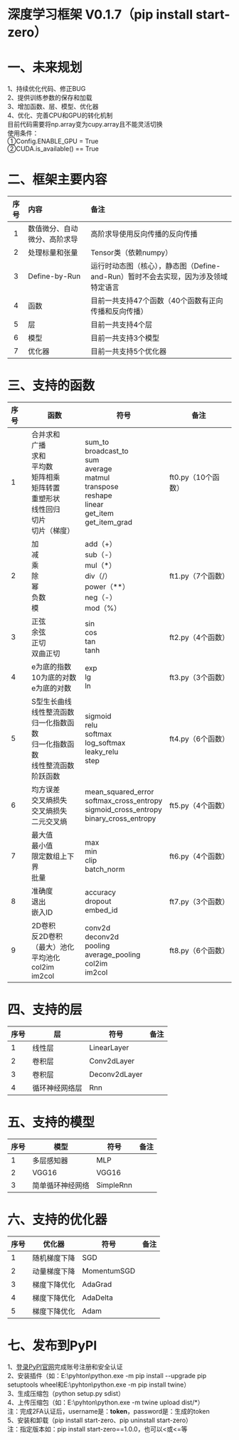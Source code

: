 # 深度学习框架 V0.1.7（pip install start-zero）
# 一、未来规划
1、持续优化代码、修正BUG   
2、提供训练参数的保存和加载   
3、增加函数、层、模型、优化器    
4、优化、完善CPU和GPU的转化机制   
目前代码需要将np.array变为cupy.array且不能灵活切换   
使用条件：   
①Config.ENABLE_GPU = True    
②CUDA.is_available() == True    
# 二、框架主要内容
| 序号 | 内容             | 备注                                               |
|:--:|:---------------|:-------------------------------------------------|
| 1  | 数值微分、自动微分、高阶求导 | 高阶求导使用反向传播的反向传播                                  |
| 2  | 处理标量和张量        | Tensor类（依赖numpy）                                 |
| 3  | Define-by-Run  | 运行时动态图（核心），静态图（Define-and-Run）暂时不会去实现，因为涉及领域特定语言 |
| 4  | 函数             | 目前一共支持47个函数（40个函数有正向传播和反向传播）                     |
| 5  | 层              | 目前一共支持4个层                                        |
| 6  | 模型             | 目前一共支持3个模型                                       |
| 7  | 优化器            | 目前一共支持5个优化器                                      |
# 三、支持的函数
| 序号 | 函数                                                                               | 符号                                                                                                                         | 备注            |
|:---|----------------------------------------------------------------------------------|----------------------------------------------------------------------------------------------------------------------------|---------------|
| 1  | 合并求和<br/>广播<br/>求和<br/>平均数<br/>矩阵相乘<br/>矩阵转置<br/>重塑形状<br/>线性回归<br/>切片<br/>切片（梯度） | sum_to<br/>broadcast_to<br/>sum<br/>average<br/>matmul<br/>transpose<br/>reshape<br/>linear<br/>get_item<br/>get_item_grad | ft0.py（10个函数） |
| 2  | 加<br/>减<br/>乘<br/>除<br/>幂<br/>负数<br/>模                                           | add（+）<br/>sub（-）<br/>mul（*）<br/>div（/）<br/>power（**）<br/>neg（-）<br/>mod（%）                                                | ft1.py（7个函数）  |
| 3  | 正弦<br/>余弦<br/>正切<br/>双曲正切                                                        | sin<br/>cos<br/>tan<br/>tanh                                                                                               | ft2.py（4个函数）  |
| 4  | e为底的指数<br/>10为底的对数<br/>e为底的对数                                                    | exp<br/>lg<br/>ln                                                                                                          | ft3.py（3个函数）  |
| 5  | S型生长曲线<br/>线性整流函数<br/>归一化指数函数<br/>归一化指数函数<br/>线性整流函数<br/>阶跃函数                    | sigmoid<br/>relu<br/>softmax<br/>log_softmax<br/>leaky_relu<br/>step                                                       | ft4.py（6个函数）  |
| 6  | 均方误差<br/>交叉熵损失<br/>交叉熵损失<br/>二元交叉熵                                               | mean_squared_error<br/>softmax_cross_entropy<br/>sigmoid_cross_entropy<br/>binary_cross_entropy                            | ft5.py（4个函数）  |
| 7  | 最大值<br/>最小值<br/>限定数组上下界<br/>批量                                                   | max<br/>min<br/>clip<br/>batch_norm                                                                                        | ft6.py（4个函数）  |
| 8  | 准确度<br/>退出<br/>嵌入ID                                                              | accuracy<br/>dropout<br/>embed_id                                                                                          | ft7.py（3个函数）  |
| 9  | 2D卷积<br/>反2D卷积<br/>（最大）池化<br/>平均池化<br/>col2im<br/>im2col                         | conv2d<br/>deconv2d<br/>pooling<br/>average_pooling<br/>col2im<br/>im2col                                                  | ft8.py（6个函数）  |
# 四、支持的层
| 序号 | 层       | 符号            | 备注 |
|:---|---------|---------------|----|
| 1  | 线性层     | LinearLayer   |    |
| 2  | 卷积层     | Conv2dLayer   |    |
| 3  | 卷积层     | Deconv2dLayer |    |
| 4  | 循环神经网络层 | Rnn           |    |
# 五、支持的模型
| 序号 | 模型       | 符号        | 备注 |
|:---|----------|-----------|----|
| 1  | 多层感知器    | MLP       |    |
| 2  | VGG16    | VGG16     |    |
| 3  | 简单循环神经网络 | SimpleRnn |    |
# 六、支持的优化器
| 序号 | 优化器    | 符号          | 备注 |
|:---|--------|-------------|----|
| 1  | 随机梯度下降 | SGD         |    |
| 2  | 动量梯度下降 | MomentumSGD |    |
| 3  | 梯度下降优化 | AdaGrad     |    |
| 4  | 梯度下降优化 | AdaDelta    |    |
| 5  | 梯度下降优化 | Adam        |    |
# 七、发布到PyPI
1、[登录PyPI官网](https://pypi.org)完成账号注册和安全认证   
2、安装插件（如：E:\pyhton\python.exe -m pip install --upgrade pip setuptools wheel和E:\pyhton\python.exe -m pip install twine）   
3、生成压缩包（python setup.py sdist）   
4、上传压缩包（如：E:\pyhton\python.exe -m twine upload dist/*）   
注：完成2FA认证后，username是：__token__，password是：生成的token   
5、安装和卸载（pip install start-zero、pip uninstall start-zero）   
注：指定版本如：pip install start-zero==1.0.0，也可以<或<=等   
